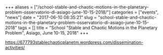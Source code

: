+++
aliases = ["/school-stable-and-chaotic-motions-in-the-planetary-problem-osservatorio-di-asiago-june-10-15-2018/"]
categories = ["events", "news"]
date = "2017-06-10 08:35:21"
slug = "school-stable-and-chaotic-motions-in-the-planetary-problem-osservatorio-di-asiago-june-10-15-2018"
tags = []
title = "School \"Stable and Chaotic Motions in the Planetary Problem\", Asiago, June 10-15, 2018"
+++

<https://677793stablechaoticplanetm.wordpress.com/dissemination-activities/>
